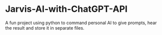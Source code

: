 # Jarvis-AI-with-ChatGPT-API
A fun project using python to command personal AI to give prompts, hear the result and store it in separate files. 
